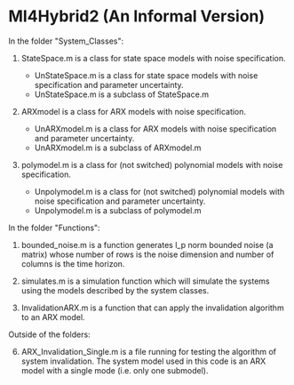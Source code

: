 # MI4Hybrid2 (An Informal Version)

In the folder "System_Classes":

1. StateSpace.m is a class for state space models with noise specification.
   * UnStateSpace.m is a class for state space models with noise specification and parameter uncertainty.
   * UnStateSpace.m is a subclass of StateSpace.m

2. ARXmodel is a class for ARX models with noise specification.
   * UnARXmodel.m is a class for ARX models with noise specification and parameter uncertainty.
   * UnARXmodel.m is a subclass of ARXmodel.m

3. polymodel.m is a class for (not switched) polynomial models with noise specification.
   * Unpolymodel.m is a class for (not switched) polynomial models with noise specification and parameter uncertainty.
   * Unpolymodel.m is a subclass of polymodel.m

In the folder "Functions":

1. bounded_noise.m is a function generates l_p norm bounded noise (a matrix) whose number of rows is the noise dimension and number of columns is the time horizon.

2. simulates.m is a simulation function which will simulate the systems using the models described by the system classes.

3. InvalidationARX.m is a function that can apply the invalidation algorithm to an ARX model.

Outside of the folders:

6. ARX_Invalidation_Single.m is a file running for testing the algorithm of system invalidation. The system model used in this code is an ARX model with a single mode (i.e. only one submodel).

